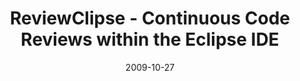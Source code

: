 ---
abstract: ''
authors:
- Mario Bernhart
- Christoph Mayerhofer
- Thomas Grechenig
date: '2009-10-27'
featured: false
links:
- name: Publik
  url: https://publik.tuwien.ac.at/showentry.php?ID=183786&lang=1
publication_types:
- '0'
publishDate: '2009-10-27'
title: ReviewClipse - Continuous Code Reviews within the Eclipse IDE
url_pdf: ''
---